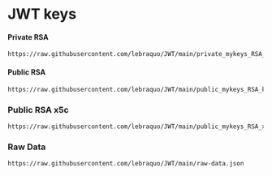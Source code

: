 # JWT keys

#### Private RSA

```
https://raw.githubusercontent.com/lebraquo/JWT/main/private_mykeys_RSA_key.json
```
#### Public RSA

```
https://raw.githubusercontent.com/lebraquo/JWT/main/public_mykeys_RSA_key.json
```

### Public RSA x5c

```
https://raw.githubusercontent.com/lebraquo/JWT/main/public_mykeys_RSA_x5c_key.json
```

### Raw Data

```
https://raw.githubusercontent.com/lebraquo/JWT/main/raw-data.json
```


